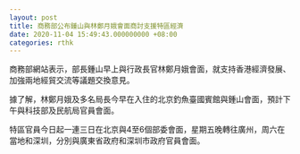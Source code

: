 ```yaml
---
layout: post
title: 商務部公布鍾山與林鄭月娥會面商討支援特區經濟
date: 2020-11-04 15:49:43.000000000 +08:00
categories: rthk
---
```


商務部網站表示，部長鍾山早上與行政長官林鄭月娥會面，就支持香港經濟發展、加強兩地經貿交流等議題交換意見。

據了解，林鄭月娥及多名局長今早在入住的北京釣魚臺國賓館與鍾山會面，預計下午與科技部及民航局官員會面。

特區官員今日起一連三日在北京與4至6個部委會面，星期五晚轉往廣州，周六在當地和深圳，分別與廣東省政府和深圳市政府官員會面。
